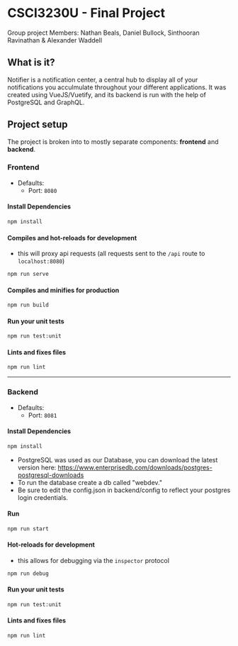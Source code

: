 # CSCI3230U - Final Project

Group project Members: Nathan Beals, Daniel Bullock, Sinthooran Ravinathan & Alexander Waddell


## What is it?

Notifier is a notification center, a central hub to display all of your notifications you acculmulate throughout your different applications. It was created using VueJS/Vuetify, and its backend is run with the help of PostgreSQL and GraphQL.

## Project setup

The project is broken into to mostly separate components: **frontend** and **backend**.

### Frontend

* Defaults:
  * Port: `8080`

#### Install Dependencies

```bash
npm install
```

#### Compiles and hot-reloads for development

* this will proxy api requests (all requests sent to the `/api` route to `localhost:8080`)

```bash
npm run serve
```

#### Compiles and minifies for production
```bash
npm run build
```

#### Run your unit tests
```bash
npm run test:unit
```

#### Lints and fixes files
```bash
npm run lint
```



---

### Backend

* Defaults:
  * Port: `8081`

#### Install Dependencies

```bash
npm install
```
* PostgreSQL was used as our Database, you can download the latest version here: https://www.enterprisedb.com/downloads/postgres-postgresql-downloads
* To run the database create a db called "webdev."
* Be sure to edit the config.json in backend/config to reflect your postgres login credentials.

#### Run

```bash
npm run start
```

#### Hot-reloads for development

* this allows for debugging via the `inspector` protocol

```bash
npm run debug
```

#### Run your unit tests

```bash
npm run test:unit
```

#### Lints and fixes files

```bash
npm run lint
```




